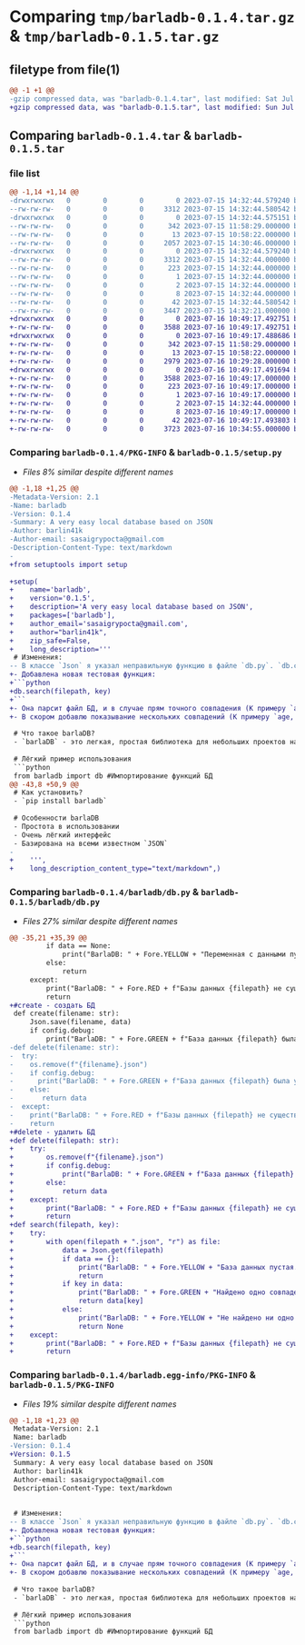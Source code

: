 # Comparing `tmp/barladb-0.1.4.tar.gz` & `tmp/barladb-0.1.5.tar.gz`

## filetype from file(1)

```diff
@@ -1 +1 @@
-gzip compressed data, was "barladb-0.1.4.tar", last modified: Sat Jul 15 14:32:44 2023, max compression
+gzip compressed data, was "barladb-0.1.5.tar", last modified: Sun Jul 16 10:49:17 2023, max compression
```

## Comparing `barladb-0.1.4.tar` & `barladb-0.1.5.tar`

### file list

```diff
@@ -1,14 +1,14 @@
-drwxrwxrwx   0        0        0        0 2023-07-15 14:32:44.579240 barladb-0.1.4/
--rw-rw-rw-   0        0        0     3312 2023-07-15 14:32:44.580542 barladb-0.1.4/PKG-INFO
-drwxrwxrwx   0        0        0        0 2023-07-15 14:32:44.575151 barladb-0.1.4/barladb/
--rw-rw-rw-   0        0        0      342 2023-07-15 11:58:29.000000 barladb-0.1.4/barladb/classes.py
--rw-rw-rw-   0        0        0       13 2023-07-15 10:58:22.000000 barladb-0.1.4/barladb/config.py
--rw-rw-rw-   0        0        0     2057 2023-07-15 14:30:46.000000 barladb-0.1.4/barladb/db.py
-drwxrwxrwx   0        0        0        0 2023-07-15 14:32:44.579240 barladb-0.1.4/barladb.egg-info/
--rw-rw-rw-   0        0        0     3312 2023-07-15 14:32:44.000000 barladb-0.1.4/barladb.egg-info/PKG-INFO
--rw-rw-rw-   0        0        0      223 2023-07-15 14:32:44.000000 barladb-0.1.4/barladb.egg-info/SOURCES.txt
--rw-rw-rw-   0        0        0        1 2023-07-15 14:32:44.000000 barladb-0.1.4/barladb.egg-info/dependency_links.txt
--rw-rw-rw-   0        0        0        2 2023-07-15 14:32:44.000000 barladb-0.1.4/barladb.egg-info/not-zip-safe
--rw-rw-rw-   0        0        0        8 2023-07-15 14:32:44.000000 barladb-0.1.4/barladb.egg-info/top_level.txt
--rw-rw-rw-   0        0        0       42 2023-07-15 14:32:44.580542 barladb-0.1.4/setup.cfg
--rw-rw-rw-   0        0        0     3447 2023-07-15 14:32:21.000000 barladb-0.1.4/setup.py
+drwxrwxrwx   0        0        0        0 2023-07-16 10:49:17.492751 barladb-0.1.5/
+-rw-rw-rw-   0        0        0     3588 2023-07-16 10:49:17.492751 barladb-0.1.5/PKG-INFO
+drwxrwxrwx   0        0        0        0 2023-07-16 10:49:17.488686 barladb-0.1.5/barladb/
+-rw-rw-rw-   0        0        0      342 2023-07-15 11:58:29.000000 barladb-0.1.5/barladb/classes.py
+-rw-rw-rw-   0        0        0       13 2023-07-15 10:58:22.000000 barladb-0.1.5/barladb/config.py
+-rw-rw-rw-   0        0        0     2979 2023-07-16 10:29:28.000000 barladb-0.1.5/barladb/db.py
+drwxrwxrwx   0        0        0        0 2023-07-16 10:49:17.491694 barladb-0.1.5/barladb.egg-info/
+-rw-rw-rw-   0        0        0     3588 2023-07-16 10:49:17.000000 barladb-0.1.5/barladb.egg-info/PKG-INFO
+-rw-rw-rw-   0        0        0      223 2023-07-16 10:49:17.000000 barladb-0.1.5/barladb.egg-info/SOURCES.txt
+-rw-rw-rw-   0        0        0        1 2023-07-16 10:49:17.000000 barladb-0.1.5/barladb.egg-info/dependency_links.txt
+-rw-rw-rw-   0        0        0        2 2023-07-15 14:32:44.000000 barladb-0.1.5/barladb.egg-info/not-zip-safe
+-rw-rw-rw-   0        0        0        8 2023-07-16 10:49:17.000000 barladb-0.1.5/barladb.egg-info/top_level.txt
+-rw-rw-rw-   0        0        0       42 2023-07-16 10:49:17.493803 barladb-0.1.5/setup.cfg
+-rw-rw-rw-   0        0        0     3723 2023-07-16 10:34:55.000000 barladb-0.1.5/setup.py
```

### Comparing `barladb-0.1.4/PKG-INFO` & `barladb-0.1.5/setup.py`

 * *Files 8% similar despite different names*

```diff
@@ -1,18 +1,25 @@
-Metadata-Version: 2.1
-Name: barladb
-Version: 0.1.4
-Summary: A very easy local database based on JSON
-Author: barlin41k
-Author-email: sasaigrypocta@gmail.com
-Description-Content-Type: text/markdown
-
+from setuptools import setup
 
+setup(
+    name='barladb',
+    version='0.1.5',
+    description='A very easy local database based on JSON',
+    packages=['barladb'],
+    author_email='sasaigrypocta@gmail.com',
+    author="barlin41k",
+    zip_safe=False,
+    long_description='''
 # Изменения:
-- В классе `Json` я указал неправильную функцию в файле `db.py`. `db.create` будет работать корректно!
+- Добавлена новая тестовая функция:
+```python
+db.search(filepath, key)
+```
+- Она парсит файл БД, и в случае прям точного совпадения (К примеру `age = age`) показывает значение данного столбца
+- В скором добавлю показывание нескольких совпадений (К примеру `age, ages`)
 
 # Что такое barlaDB?
 - `barlaDB` - это легкая, простая библиотека для небольших проектов на `Python`, которая имеет очень лёгкий интерфейс. С ней смогут познакомиться даже чайники в `Python`!
 
 # Лёгкий пример использования
 ```python
 from barladb import db #Импортирование функций БД
@@ -43,8 +50,9 @@
 # Как установить?
 - `pip install barladb`
 
 # Особенности barlaDB
 - Простота в использовании
 - Очень лёгкий интерфейс
 - Базирована на всеми известном `JSON`
-    
+    ''',
+    long_description_content_type="text/markdown",)
```

### Comparing `barladb-0.1.4/barladb/db.py` & `barladb-0.1.5/barladb/db.py`

 * *Files 27% similar despite different names*

```diff
@@ -35,21 +35,39 @@
         if data == None:
             print("BarlaDB: " + Fore.YELLOW + "Переменная с данными пуста." + Style.RESET_ALL)
         else:
             return
     except:
         print("BarlaDB: " + Fore.RED + f"Базы данных {filepath} не существует!" + Style.RESET_ALL)
         return
+#create - создать БД
 def create(filename: str):
     Json.save(filename, data)
     if config.debug:
         print("BarlaDB: " + Fore.GREEN + f"База данных {filepath} была успешно создана!" + Style.RESET_ALL)
-def delete(filename: str):
-  try:
-    os.remove(f"{filename}.json")
-    if config.debug:
-      print("BarlaDB: " + Fore.GREEN + f"База данных {filepath} была успешно удалена!" + Style.RESET_ALL)
-    else:
-       return data
-  except:
-    print("BarlaDB: " + Fore.RED + f"Базы данных {filepath} не существует!" + Style.RESET_ALL)
-    return
+#delete - удалить БД
+def delete(filepath: str):
+    try:
+        os.remove(f"{filename}.json")
+        if config.debug:
+            print("BarlaDB: " + Fore.GREEN + f"База данных {filepath} была успешно удалена!" + Style.RESET_ALL)
+        else:
+            return data
+    except:
+        print("BarlaDB: " + Fore.RED + f"Базы данных {filepath} не существует!" + Style.RESET_ALL)
+        return
+def search(filepath, key):
+    try:
+        with open(filepath + ".json", "r") as file:
+            data = Json.get(filepath)
+            if data == {}:
+                print("BarlaDB: " + Fore.YELLOW + "База данных пустая." + Style.RESET_ALL)
+                return
+            if key in data:
+                print("BarlaDB: " + Fore.GREEN + "Найдено одно совпадение.\n" + Style.RESET_ALL + f'"{key}": {data[key]}')
+                return data[key]
+            else:
+                print("BarlaDB: " + Fore.YELLOW + "Не найдено ни одно совпадение." + Style.RESET_ALL)
+                return None
+    except:
+        print("BarlaDB: " + Fore.RED + f"Базы данных {filepath} не существует!" + Style.RESET_ALL)
+        return
```

### Comparing `barladb-0.1.4/barladb.egg-info/PKG-INFO` & `barladb-0.1.5/PKG-INFO`

 * *Files 19% similar despite different names*

```diff
@@ -1,18 +1,23 @@
 Metadata-Version: 2.1
 Name: barladb
-Version: 0.1.4
+Version: 0.1.5
 Summary: A very easy local database based on JSON
 Author: barlin41k
 Author-email: sasaigrypocta@gmail.com
 Description-Content-Type: text/markdown
 
 
 # Изменения:
-- В классе `Json` я указал неправильную функцию в файле `db.py`. `db.create` будет работать корректно!
+- Добавлена новая тестовая функция:
+```python
+db.search(filepath, key)
+```
+- Она парсит файл БД, и в случае прям точного совпадения (К примеру `age = age`) показывает значение данного столбца
+- В скором добавлю показывание нескольких совпадений (К примеру `age, ages`)
 
 # Что такое barlaDB?
 - `barlaDB` - это легкая, простая библиотека для небольших проектов на `Python`, которая имеет очень лёгкий интерфейс. С ней смогут познакомиться даже чайники в `Python`!
 
 # Лёгкий пример использования
 ```python
 from barladb import db #Импортирование функций БД
```

